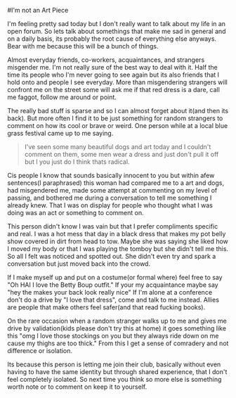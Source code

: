 #I'm not an Art Piece

I'm feeling pretty sad today but I don't really want to talk about my life in an open forum.  So lets talk about somethings that make me sad in general and on a daily basis, its probably the root cause of everything else anyways.  Bear with me because this will be a bunch of things.

Almost everyday friends, co-workers, acquaintances, and strangers misgender me.  I'm not really sure of the best way to deal with it.  Half the time its people who I'm never going to see again but its also friends that I hold onto and people I see everyday.  More than misgendering strangers will confront me on the street some will ask me if that red dress is a dare, call me faggot, follow me around or point.

The really bad stuff is sparse and so I can almost forget about it(and then its back).  But more often I find it to be just something for random strangers to comment on how its cool or brave or weird.  One person while at a local blue grass festival came up to me saying.

> I've seen some many beautiful dogs and art today and I couldn't comment on them, some men wear a dress and just don't pull it off but I you just do I think thats radical.

Cis people I know that sounds basically innocent to you but within afew sentences(I paraphrased) this woman had compared me to a art and dogs, had misgendered me, made some attempt at commenting on my level of passing, and bothered me during a conversation to tell me something I already knew.  That I was on display for people who thought what I was doing was an act or something to comment on.

This person didn't know I was vain but that I prefer compliments specific and real.  I was a hot mess that day in a black dress that makes my pot belly show covered in dirt from head to tow.  Maybe she was saying she liked how I moved my body or that I was playing the tomboy but she didn't tell me this.  So all I felt was noticed and spotted out.  She didn't even try and spark a conversation but just moved back into the crowd.

If I make myself up and put on a costume(or formal where) feel free to say "Oh HAI I love the Betty Boup outfit."  If your my acquaintance maybe say "hey the makes your back look really nice"  If I'm alone at a conference don't do a drive by "I love that dress", come and talk to me instead.  Allies are people that make others feel safer(and that read fucking books).

On the rare occasion when a random stranger walks up to me and gives me drive by validation(kids please don't try this at home) it goes something like this "omg I love those stockings on you but they always ride down on me cause my thighs are too thick."  From this I get a sense of comradery and not difference or isolation.  

Its because this person is letting me join their club, basically without even having to have the same identity but through shared experience, that I don't feel completely isolated.  So next time you think so more else is something worth note or to comment on keep it to yourself.
